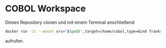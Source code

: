 # COBOL Workspace
Dieses Repository clonen und mit einem Terminal anschließend
```bash
docker run -it --mount src="$(pwd)",target=/home/cobol,type=bind frankr85/cobol:latest bash
```
aufrufen.
